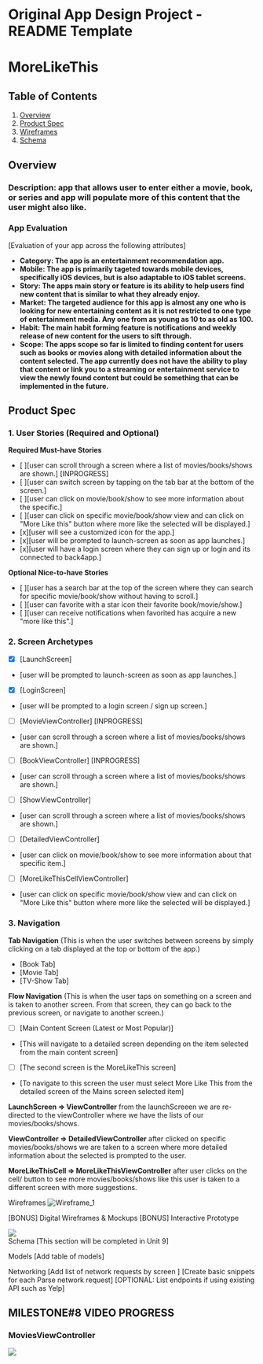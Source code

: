 Original App Design Project - README Template
===

# MoreLikeThis

## Table of Contents

1. [Overview](#Overview)
2. [Product Spec](#Product-Spec)
3. [Wireframes](#Wireframes)
4. [Schema](#Schema)

## Overview
### Description: app that allows user to enter either a movie, book, or series and app will populate more of this content that the user might also like.

### App Evaluation
[Evaluation of your app across the following attributes]

- **Category: The app is an entertainment recommendation app.**
- **Mobile: The app is primarily tageted towards mobile devices, specifically iOS devices, but is also adaptable to iOS tablet screens.**
- **Story: The apps main story or feature is its ability to help users find new content that is similar to what they already enjoy.**
- **Market: The targeted audience for this app is almost any one who is looking for new entertaining content as it is not restricted to one type of entertainment media. Any one from as young as 10 to as old as 100.**
- **Habit: The main habit forming feature is notifications and weekly release of new content for the users to sift through.**
- **Scope: The apps scope so far is limited to finding content for users such as books or movies along with detailed information about the content selected. The app currently does not have the ability to play that content or link you to a streaming or entertainment service to view the newly found content but could be something that can be implemented in the future.**

## Product Spec
### 1. User Stories (Required and Optional)

**Required Must-have Stories**

* [ ][user can  scroll through a screen where a list of movies/books/shows are shown.] [INPROGRESS]
* [ ][user can switch screen by tapping on the tab bar at the bottom of the screen.]
* [ ][user can click on movie/book/show to see more information about the specific.]
* [ ][user can click on specific movie/book/show view and can click on "More Like this" button where more like the selected will be displayed.]
* [x][user will see a customized icon for the app.]
* [x][user will be prompted to launch-screen as soon as app launches.]
* [x][user will have a login screen where they can sign up or login and its connected to back4app.]

**Optional Nice-to-have Stories**

* [ ][user has a search bar at the top of the screen where they can search for specific movie/book/show without having to scroll.]
* [ ][user can favorite with a star icon their favorite book/movie/show.]
* [ ][user can receive notifications when favorited has acquire a new "more like this".]


### 2. Screen Archetypes

- [x] [LaunchScreen]
* [user will be prompted to launch-screen as soon as app launches.]
- [x] [LoginScreen]
* [user will be prompted to a login screen / sign up screen.]
- [ ] [MovieViewController] [INPROGRESS]
* [user can  scroll through a screen where a list of movies/books/shows are shown.]
 - [ ] [BookViewController] [INPROGRESS]
* [user can  scroll through a screen where a list of movies/books/shows are shown.]
- [ ] [ShowViewController]
* [user can  scroll through a screen where a list of movies/books/shows are shown.]
- [ ] [DetailedViewController]
* [user can click on movie/book/show to see more information about that specific item.]
- [ ] [MoreLikeThisCellViewController]
* [user can click on specific movie/book/show view and can click on "More Like this" button where more like the selected will be displayed.]


### 3. Navigation

**Tab Navigation** (This is when the user switches between screens by simply clicking on a tab displayed at the top or bottom of the app.)
* [Book Tab]
* [Movie Tab]
* [TV-Show Tab]

**Flow Navigation** (This is when the user taps on something on a screen and is taken to another screen. From that screen, they can go back to the previous screen, or navigate to another screen.)

- [ ] [Main Content Screen (Latest or Most Popular)]
* [This will navigate to a detailed screen depending on the item selected from the main content screen]
- [ ] [The second screen is the MoreLikeThis screen]
* [To navigate to this screen the user must select More Like This from the detailed screen of the Mains screen selected item]

**LaunchScreen => ViewController**
from the launchScreeen we are re-directed to the viewController where we have the lists of our movies/books/shows.

**ViewController => DetailedViewController**
after clicked on specific movies/books/shows we are taken  to a screen where more detailed information about the selected is prompted to the user.

**MoreLikeThisCell => MoreLikeThisViewController**
after user clicks on the cell/ button to see more movies/books/shows like this user is taken to a different screen with more suggestions.


Wireframes
![Wireframe_1](https://github.com/jcuetocalnick/MoreLikeThis/assets/100786631/de7ddb6e-dd30-40f5-9728-2446c3bf0236)

[BONUS] Digital Wireframes & Mockups
[BONUS] Interactive Prototype
<div>
    <a href="https://www.loom.com/share/59d3f7983ed9497783805fa53a8ef187">
    </a>
    <a href="https://www.loom.com/share/59d3f7983ed9497783805fa53a8ef187">
      <img style="max-width:300px;" src="https://cdn.loom.com/sessions/thumbnails/59d3f7983ed9497783805fa53a8ef187-with-play.gif">
    </a>
  </div>
Schema
[This section will be completed in Unit 9]

Models
[Add table of models]

Networking
[Add list of network requests by screen ]
[Create basic snippets for each Parse network request]
[OPTIONAL: List endpoints if using existing API such as Yelp]

## MILESTONE#8 VIDEO PROGRESS

### MoviesViewController

<div>
    <a href="https://www.loom.com/share/918135aa0edf461b88cfbcd7bfd65ccf">
    </a>
    <a href="https://www.loom.com/share/918135aa0edf461b88cfbcd7bfd65ccf">
      <img style="max-width:300px;" src="https://cdn.loom.com/sessions/thumbnails/918135aa0edf461b88cfbcd7bfd65ccf-with-play.gif">
    </a>
  </div>
